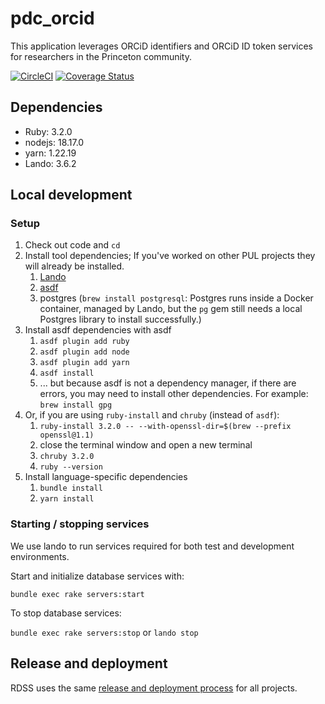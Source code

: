 # pdc_orcid
This application leverages ORCiD identifiers and ORCiD ID token services for researchers in the Princeton community.

[![CircleCI](https://circleci.com/gh/pulibrary/pdc_orcid/tree/main.svg?style=svg)](https://circleci.com/gh/pulibrary/pdc_orcid/tree/main) [![Coverage Status](https://coveralls.io/repos/github/pulibrary/pdc_orcid/badge.svg?branch=main)](https://coveralls.io/github/pulibrary/pdc_orcid?branch=main)

## Dependencies
* Ruby: 3.2.0
* nodejs: 18.17.0
* yarn: 1.22.19
* Lando: 3.6.2

## Local development

### Setup
1. Check out code and `cd`
1. Install tool dependencies; If you've worked on other PUL projects they will already be installed.
    1. [Lando](https://docs.lando.dev/getting-started/installation.html)
    1. [asdf](https://asdf-vm.com/guide/getting-started.html#_2-download-asdf)
    1. postgres (`brew install postgresql`: Postgres runs inside a Docker container, managed by Lando, but the `pg` gem still needs a local Postgres library to install successfully.)
1. Install asdf dependencies with asdf
    1. `asdf plugin add ruby`
    1. `asdf plugin add node`
    1. `asdf plugin add yarn`
    1. `asdf install`
    1. ... but because asdf is not a dependency manager, if there are errors, you may need to install other dependencies. For example: `brew install gpg`
1. Or, if you are using `ruby-install` and `chruby` (instead of `asdf`):
   1. `ruby-install 3.2.0 -- --with-openssl-dir=$(brew --prefix openssl@1.1)`
   2. close the terminal window and open a new terminal
   3. `chruby 3.2.0`
   4. `ruby --version`
1. Install language-specific dependencies
    1. `bundle install`
    2. `yarn install`

### Starting / stopping services
We use lando to run services required for both test and development environments.

Start and initialize database services with:

`bundle exec rake servers:start`

To stop database services:

`bundle exec rake servers:stop` or `lando stop`

## Release and deployment

RDSS uses the same [release and deployment process](https://github.com/pulibrary/rdss-handbook/blob/main/release_process.md) for all projects.